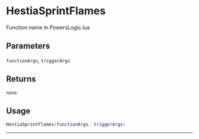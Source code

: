 # HestiaSprintFlames
Function name in PowersLogic.lua
## Parameters
`functionArgs`, `triggerArgs`
## Returns
`none`
## Usage
```lua
HestiaSprintFlames(functionArgs, triggerArgs)
```
---
